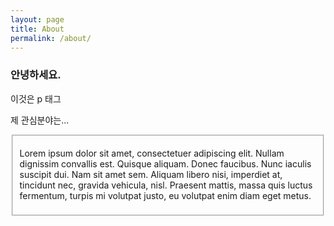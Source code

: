 ```yaml
---
layout: page
title: About
permalink: /about/
---
```


### 안녕하세요.
<p>
  이것은 p 태그
</p>

제 관심분야는...
<fieldset>
  <p>Lorem ipsum dolor sit amet, consectetuer adipiscing elit. Nullam dignissim convallis est. Quisque aliquam. Donec faucibus. Nunc iaculis suscipit dui. Nam sit amet sem. Aliquam libero nisi, imperdiet at, tincidunt nec, gravida vehicula, nisl. Praesent mattis, massa quis luctus fermentum, turpis mi volutpat justo, eu volutpat enim diam eget metus.</p>
</fieldset>

